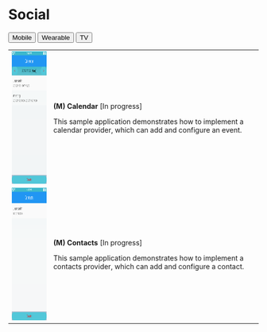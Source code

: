# Social

<!--
For MD:
-->

<link href="../css/dotnet-samples.css" ref="stylesheet">

<!--
for TD:

<style type="text/css">
    Please copy dotnet-samples.css and paste it here
</script>
-->

<div class="sampletab">
<button class="tablinks" onclick="openProfile(event, 'Mobile')" id="defaultOpen">Mobile</button> <button class="tablinks" onclick="openProfile(event, 'Wearable')">Wearable</button> <button class="tablinks" onclick="openProfile(event, 'TV')">TV</button>
</div>

<!-- Tab content -->
<div class="tabcontent" id="Mobile">
<table>
	<tbody>
		<tr>
			<td><img alt="" height="267" src="media/m24calendar.png" width="150"/></td>
			<td>
			<p><strong>(M) Calendar</strong> [In progress]</p>
			<p>This sample application demonstrates how to implement a calendar provider, which can add and configure an event.</p>
			</td>
		</tr>
		<tr>
			<td><img alt="" height="267" src="media/m25contacts.png" width="150"/></td>
			<td>
			<p><strong>(M) Contacts</strong> [In progress]</p>
			<p>This sample application demonstrates how to implement a contacts provider, which can add and configure a contact.</p>
			</td>
		</tr>
	</tbody>
</table>
</div>

<div class="tabcontent" id="Wearable">
</div>

<div class="tabcontent" id="TV">
</div>
